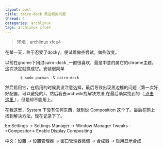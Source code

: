 ```yaml
---
layout: post
title: cairo-dock 黑边框的问题 
thread: 4
categories: archlinux
tags: archlinux xfce4 
---
```


> 环境：archlinux xfce4    

在某一天，终于忍受了docky，便试着做些尝试，做些改变。  

以前在gnome下用过cairo-dock ,一直很喜欢，最是中意的属它的chrome主题，这次决定就换成它。安装很简单 


           $ sudo pacman -S cairo-dock 
         

然后启用它，在启用的时候我没注意选择，最后导致出现黑边框的问题（第一次好好配置，可以避免的）。然后我去archwiki找解决方法,在最后确实找到的（<a href="https://wiki.archlinux.org/index.php/Cairo-Dock" targen="_blank"> 点击这里 </a> ），但是却不能用上。 

 在我这里，System 下没有任何东西，就别说 Composition 这个了。最后在网上找到解决方法，现在记录下了。 
 
 En:Settings -> Settings Manager -> Window Manager Tweaks ->Compositor-> Enable Display Compositing
 
 中文：设置 -> 设置管理器 -> 窗口管理器微调 -> 合成器 -> 启用显示合成 
 
